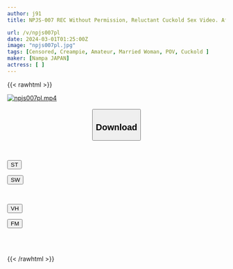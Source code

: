 ```yaml
---
author: j91
title: NPJS-007 REC Without Permission, Reluctant Cuckold Sex Video. After Cuckolding A Sex Friend Married Woman, I Gave Her Six Follow-up Shots. Immediate Sex Wife, Kanna [sequel]

url: /v/npjs007pl
date: 2024-03-01T01:25:00Z
image: "npjs007pl.jpg"
tags: [Censored, Creampie, Amateur, Married Woman, POV, Cuckold	]
maker: [Nampa JAPAN]
actress: [ ]
---
```



{{< rawhtml >}}

<div class="video" data-videoid="B7Xp2e4xmLF997">
    <a href="javascript:;">
        <img src="/v/npjs007pl/npjs007pl.jpg" width="WIDTH" height="HEIGHT" alt="npjs007pl.mp4" loading="lazy">
    </a>
</div>

<script type="text/javascript" src="https://j91.asia/asset/on-demand-st.js"></script>

<br>
  <link rel="stylesheet" href="https://j91.asia/asset/bs5.css">
  
  <center>
  <button class="btn btn-primary" type="button" data-bs-toggle="collapse" data-bs-target=".multi-collapse" aria-expanded="false" aria-controls="multiCollapseExample1 multiCollapseExample2"><h2>Download</h2></button></center>
</p>
<div class="row">
  <div class="col">
    <div class="collapse multi-collapse" id="multiCollapseExample1">
      <div class="card card-body">
	      	      <br>
<div class="buttons">  
<p><a href="https://streamtape.to/v/B7Xp2e4xmLF997" target="_blank"><button class="btn-hover color-3"><i class="fa fa-download"></i> ST</button></a></p>
<p><a href="https://cdnwish.com/ztb77u2aa8q4" target="_blank"><button class="btn-hover color-2"><i class="fa fa-download"></i> SW</button></a></p></div>
    </div>
  </div>
</div>
  <div class="col">
    <div class="collapse multi-collapse" id="multiCollapseExample2">
      <div class="card card-body">
	      <br>
<div class="buttons">
<p><a href="https://vidhidepro.com/f/qqgfernoel3g"><button class="btn-hover color-9"><i class="fa fa-download"></i> VH</button></a></p>
<p><a href="https://filemoon.sx/d/yy057l5cp0hj"><button class="btn-hover color-8"><i class="fa fa-download"></i> FM</button></a></p></div>
<br><br>
      </div>
    </div>
  </div>
</div>

{{< /rawhtml >}}